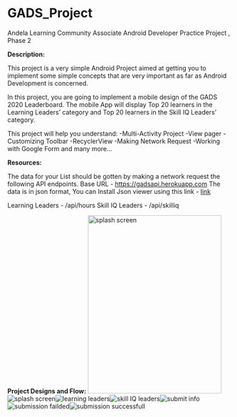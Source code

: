 # GADS_Project
Andela Learning Community Associate Android Developer Practice Project , Phase 2

**Description:**

This project is a very simple Android Project aimed at getting you to implement some simple concepts that are very important as far as Android Development is concerned.

In this project, you are going to implement a mobile design of the GADS 2020 Leaderboard.
The mobile App will display Top 20 learners in the Learning Leaders’ category and Top 20 learners in the Skill IQ Leaders’ category.

This project will help you understand:
-Multi-Activity Project
-View pager
-Customizing Toolbar
-RecyclerView
-Making Network Request
-Working with Google Form and many more...

**Resources:**

The data  for your List should be gotten by making a network request the following API endpoints.
Base URL - https://gadsapi.herokuapp.com
The data is in json format, You can Install Json viewer using this link - [link](https://chrome.google.com/webstore/detail/json-viewer/gbmdgpbipfallnflgajpaliibnhdgobh?utm_source=chrome-ntp-icon%E2%80%A9)

Learning Leaders - /api/hours
Skill IQ Leaders - /api/skilliq

**Project Designs and Flow:**
<img src="https://github.com/lilylydia/GADS_Project/blob/master/Screenshots/splash_screen.png" alt="splash screen" width="300" height="400">
![splash screen](https://github.com/lilylydia/GADS_Project/blob/master/Screenshots/splash_screen.png)![learning leaders](https://github.com/lilylydia/GADS_Project/blob/master/Screenshots/learning_leaders.png)![skill IQ leaders](https://github.com/lilylydia/GADS_Project/blob/master/Screenshots/Skil_IQ_leaders.png)![submit info](https://github.com/lilylydia/GADS_Project/blob/master/Screenshots/submit_infos.png)![submission failded](https://github.com/lilylydia/GADS_Project/blob/master/Screenshots/submission_failed.png)![submission successfull](https://github.com/lilylydia/GADS_Project/blob/master/Screenshots/submition_successful.png)

